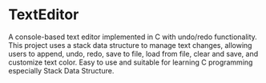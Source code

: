 # TextEditor
A console-based text editor implemented in C with undo/redo functionality. This project uses a stack data structure to manage text changes, allowing users to append, undo, redo, save to file, load from file, clear and save, and customize text color. Easy to use and suitable for learning C programming especially Stack Data Structure.
